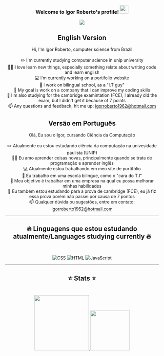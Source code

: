 <h3 align="center">
  Welcome to Igor Roberto's profile!
  <img src="https://media.giphy.com/media/hvRJCLFzcasrR4ia7z/giphy.gif" width="28">
</h3>

<p align="center">
  <img src="https://readme-typing-svg.herokuapp.com?font=arial&color=%23E51414&center=true&lines=Front+end+developer+beginner;Always+wanting+to+learn+new+things;Desenvolvedor+front+end+em+aprendizado;Sempre+querendo+aprender+coisas+novas">
</p>

<h2 align="center">
  English Version 
</h2>

<p align="center">
  Hi, I'm Igor Roberto, computer science from Brazil
  <br>
  <br>
  ✏️ I'm currently studying computer science in unip university
  <br>
  👨‍💻 I love learn new things, especially something relate about writing code and learn english
  <br>
  💻 I'm currently working on a portifolio website
  <br>
  🏫 I work on bilingual school, as a "I.T guy"
  <br>
  🎯 My goal is work on a company that I can improve my coding skills
  <br>
  🚀 I'm also studying for the cambridge examintation (FCE), I already did the exam, but I didn't get it because of 7 points
  <br>
  📫 Any questions and feedback, hit me up: <a href="mailto: igorroberto1962@hotmail.com">igorroberto1962@hotmail.com</a>
</p>


<h2 align="center">
  Versão em Português
</h2>

<p align="center">
  Olá, Eu sou o Igor, cursando Ciência da Computação
  <br>
  <br>
  ✏️ Atualmente eu estou estudando ciência da computação na univesidade paulista (UNIP) 
  <br>
  👨‍💻 Eu amo aprender coisas novas, principalmente quando se trata de programação e aprender inglês
  <br>
  💻 Atualmente estou trabalhando em meu site de portifólio
  <br>
  🏫 Eu trabalho em uma escola bilingue, como o "cara do T.I"
  <br>
  🎯 Meu objetivo é trabalhar em uma empresa na qual eu possa melhorar minhas habilidades
  <br>
  🚀 Eu também estou estudando para a prova de cambridge (FCE), eu já fiz essa prova porém não passei por causa de 7 pontos
  <br>
  📫 Qualquer dúvida ou sugestões, entre em contato: <a href="mailto: igorroberto1962@hotmail.com">igorroberto1962@hotmail.com</a>
</p>

<hr>
<h2 align="center">🔥 Linguagens que estou estudando atualmente/Languages studying currently 🔥</h2>
<br>

<p align="center">
    <img alt="CSS" src="https://img.shields.io/badge/CSS-1572B6.svg?logo=css3&logoColor=white">
    <img alt="HTML" src="https://img.shields.io/badge/HTML-E34F26.svg?logo=html5&logoColor=white">
    <img alt="JavaScript" src="https://img.shields.io/badge/JavaScript-F7DF1E.svg?logo=javascript&logoColor=black">    
</p>
<hr>

<h2 align="center">⭐ Stats ⭐</h2>
<br>
<div align="center">
  <a href="https://github.com/igor-roberto">
  <img height="180em" src="https://github-readme-stats.vercel.app/api?username=igor-roberto&show_icons=true&theme=dark&include_all_commits=true&count_private=true"/>
  <img height="130em" src="https://github-readme-stats.vercel.app/api/top-langs/?username=igor-roberto&layout=compact&langs_count=7&theme=dark"/>
</div>

